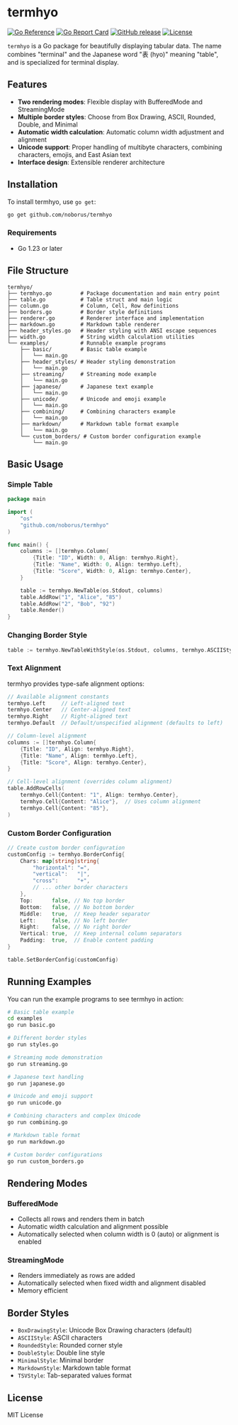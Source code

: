 # termhyo

[![Go Reference](https://pkg.go.dev/badge/github.com/noborus/termhyo.svg)](https://pkg.go.dev/github.com/noborus/termhyo)
[![Go Report Card](https://goreportcard.com/badge/github.com/noborus/termhyo)](https://goreportcard.com/report/github.com/noborus/termhyo)
[![GitHub release](https://img.shields.io/github/release/noborus/termhyo.svg)](https://github.com/noborus/termhyo/releases)
[![License](https://img.shields.io/github/license/noborus/termhyo.svg)](LICENSE)

`termhyo` is a Go package for beautifully displaying tabular data. The name combines "terminal" and the Japanese word "表 (hyo)" meaning "table", and is specialized for terminal display.

## Features

- **Two rendering modes**: Flexible display with BufferedMode and StreamingMode
- **Multiple border styles**: Choose from Box Drawing, ASCII, Rounded, Double, and Minimal
- **Automatic width calculation**: Automatic column width adjustment and alignment
- **Unicode support**: Proper handling of multibyte characters, combining characters, emojis, and East Asian text
- **Interface design**: Extensible renderer architecture

## Installation

To install termhyo, use `go get`:

```bash
go get github.com/noborus/termhyo
```

### Requirements

- Go 1.23 or later

## File Structure

```tree
termhyo/
├── termhyo.go         # Package documentation and main entry point
├── table.go           # Table struct and main logic
├── column.go          # Column, Cell, Row definitions
├── borders.go         # Border style definitions
├── renderer.go        # Renderer interface and implementation
├── markdown.go        # Markdown table renderer
├── header_styles.go   # Header styling with ANSI escape sequences
├── width.go           # String width calculation utilities
└── examples/          # Runnable example programs
    ├── basic/         # Basic table example
    │   └── main.go
    ├── header_styles/ # Header styling demonstration
    │   └── main.go
    ├── streaming/     # Streaming mode example
    │   └── main.go
    ├── japanese/      # Japanese text example
    │   └── main.go
    ├── unicode/       # Unicode and emoji example
    │   └── main.go
    ├── combining/     # Combining characters example
    │   └── main.go
    ├── markdown/      # Markdown table format example
    │   └── main.go
    └── custom_borders/ # Custom border configuration example
        └── main.go
```

## Basic Usage

### Simple Table

```go
package main

import (
    "os"
    "github.com/noborus/termhyo"
)

func main() {
    columns := []termhyo.Column{
        {Title: "ID", Width: 0, Align: termhyo.Right},
        {Title: "Name", Width: 0, Align: termhyo.Left},
        {Title: "Score", Width: 0, Align: termhyo.Center},
    }

    table := termhyo.NewTable(os.Stdout, columns)
    table.AddRow("1", "Alice", "85")
    table.AddRow("2", "Bob", "92")
    table.Render()
}
```

### Changing Border Style

```go
table := termhyo.NewTableWithStyle(os.Stdout, columns, termhyo.ASCIIStyle)
```

### Text Alignment

termhyo provides type-safe alignment options:

```go
// Available alignment constants
termhyo.Left     // Left-aligned text
termhyo.Center   // Center-aligned text
termhyo.Right    // Right-aligned text
termhyo.Default  // Default/unspecified alignment (defaults to left)

// Column-level alignment
columns := []termhyo.Column{
    {Title: "ID", Align: termhyo.Right},
    {Title: "Name", Align: termhyo.Left},
    {Title: "Score", Align: termhyo.Center},
}

// Cell-level alignment (overrides column alignment)
table.AddRowCells(
    termhyo.Cell{Content: "1", Align: termhyo.Center},
    termhyo.Cell{Content: "Alice"},  // Uses column alignment
    termhyo.Cell{Content: "85"},
)
```

### Custom Border Configuration

```go
// Create custom border configuration
customConfig := termhyo.BorderConfig{
    Chars: map[string]string{
        "horizontal": "=",
        "vertical":   "|",
        "cross":      "+",
        // ... other border characters
    },
    Top:      false, // No top border
    Bottom:   false, // No bottom border
    Middle:   true,  // Keep header separator
    Left:     false, // No left border
    Right:    false, // No right border
    Vertical: true,  // Keep internal column separators
    Padding:  true,  // Enable content padding
}

table.SetBorderConfig(customConfig)
```

## Running Examples

You can run the example programs to see termhyo in action:

```bash
# Basic table example
cd examples
go run basic.go

# Different border styles
go run styles.go

# Streaming mode demonstration
go run streaming.go

# Japanese text handling
go run japanese.go

# Unicode and emoji support
go run unicode.go

# Combining characters and complex Unicode
go run combining.go

# Markdown table format
go run markdown.go

# Custom border configurations
go run custom_borders.go
```

## Rendering Modes

### BufferedMode

- Collects all rows and renders them in batch
- Automatic width calculation and alignment possible
- Automatically selected when column width is 0 (auto) or alignment is enabled

### StreamingMode

- Renders immediately as rows are added
- Automatically selected when fixed width and alignment disabled
- Memory efficient

## Border Styles

- `BoxDrawingStyle`: Unicode Box Drawing characters (default)
- `ASCIIStyle`: ASCII characters
- `RoundedStyle`: Rounded corner style
- `DoubleStyle`: Double line style
- `MinimalStyle`: Minimal border
- `MarkdownStyle`: Markdown table format
- `TSVStyle`: Tab-separated values format

## License

MIT License
